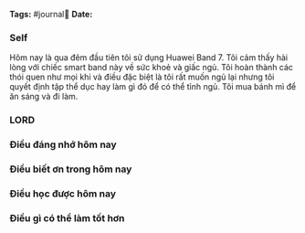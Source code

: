 **Tags:** #journal📓
**Date:** 
### Self
Hôm nay là qua đêm đầu tiên tôi sử dụng Huawei Band 7. Tôi cảm thấy hài lòng với chiếc smart band này về sức khoẻ và giấc ngủ. Tôi hoàn thành các thói quen như mọi khi và điều đặc biệt là tôi rất muốn ngủ lại nhưng tôi quyết định tập thể dục hay làm gì đó để có thể tỉnh ngủ. Tôi mua bánh mì để ăn sáng và đi làm.
### LORD

### Điều đáng nhớ hôm nay
> 
### Điều biết ơn trong hôm nay
> 
### Điều học được hôm nay
> 
### Điều gì có thể làm tốt hơn
> 
